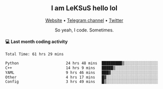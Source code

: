 <h2 align="center">I am LeKSuS hello lol</h2>
<div align="center">
  <a href="https://leksus.net">Website</a> •
  <a href="https://t.me/leksus_was_here">Telegram channel</a> •
  <a href="https://twitter.com/___LeKSuS___">Twitter</a>
</div>
<p align="center">So yeah, I code. Sometimes.</p>

#### :computer: Last month coding activity
<!--START_SECTION:waka-->

```txt
Total Time: 61 hrs 29 mins

Python                     24 hrs 48 mins  █████████▒░░░░░░░░░░░░░░░   37.70 %
C++                        14 hrs 9 mins   █████▒░░░░░░░░░░░░░░░░░░░   21.52 %
YAML                       9 hrs 46 mins   ███▓░░░░░░░░░░░░░░░░░░░░░   14.86 %
Other                      4 hrs 17 mins   █▓░░░░░░░░░░░░░░░░░░░░░░░   06.53 %
Config                     3 hrs 49 mins   █▒░░░░░░░░░░░░░░░░░░░░░░░   05.80 %
```

<!--END_SECTION:waka-->

<!-- flag{4_l0t_0f_1nter35t1ng_th1ng5_4r3_1n_publ1c_d0m41n} -->
